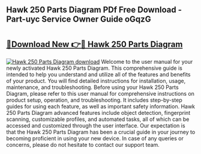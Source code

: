 ## Hawk 250 Parts Diagram PDf Free Download - Part-uyc Service Owner Guide oGqzG

# <h2><a href="http://dfi242.blite.top/?on=Hawk+250+Parts+Diagram">🔗Download New 👉🔴 Hawk 250 Parts Diagram</a></h2>

[![Hawk 250 Parts Diagram download](https://i.imgur.com/lujVjoI.png)](http://dfi242.blite.top/?on=Hawk+250+Parts+Diagram)
Welcome to the user manual for your newly activated Hawk 250 Parts Diagram. This comprehensive guide is intended to help you understand and utilize all of the features and benefits of your product. You will find detailed instructions for installation, usage, maintenance, and troubleshooting. Before using your Hawk 250 Parts Diagram, please refer to this user manual for comprehensive instructions on product setup, operation, and troubleshooting. It includes step-by-step guides for using each feature, as well as important safety information. Hawk 250 Parts Diagram advanced features include object detection, fingerprint scanning, customizable profiles, and automated tasks, all of which can be accessed and customized through the user interface. Our expectation is that the Hawk 250 Parts Diagram has been a crucial guide in your journey to becoming proficient in using your new device. In case of any queries or concerns, please do not hesitate to contact our support team.

